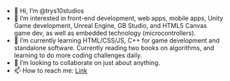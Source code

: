 - 👋 Hi, I’m @trys10studios
- 👀 I’m interested in front-end development, web apps, mobile apps, Unity Game development, Unreal Engine, GB Studio, and HTML5 Canvas game dev, as well as embedded technology (microcontrollers).
- 🌱 I’m currently learning HTML/CSS/JS, C++ for game development and standalone software. Currently reading two books on algorithms, and learning to do more coding challenges daily.
- 💞️ I’m looking to collaborate on just about anything.
- 📫 How to reach me: [Link](https://www.linkedin.com/in/richard-wellman-6b0234182/)

<!---
trys10studios/trys10studios is a ✨ special ✨ repository because its `README.md` (this file) appears on your GitHub profile.
You can click the Preview link to take a look at your changes.
--->
